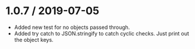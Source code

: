 # 1.0.7 / 2019-07-05

- Added new test for no objects passed through.
- Added try catch to JSON.stringify to catch cyclic checks. Just print out the object keys.
